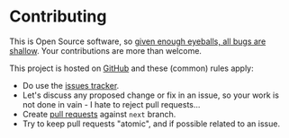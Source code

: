 # Contributing

This is Open Source software, so [given enough eyeballs, all bugs are shallow](https://en.wikipedia.org/wiki/Linus%27s_Law). Your contributions are more than welcome.

This project is hosted on [GitHub](https://githhub.com/yamenk-gribaudo/pymerger) and these (common) rules apply:

* Do use the [issues tracker](https://githhub.com/yamenk-gribaudo/pymerger/issues).
* Let's discuss any proposed change or fix in an issue, so your work is not done in vain - I hate to reject pull requests...
* Create [pull requests](https://githhub.com/yamenk-gribaudo/pymerger/pulls) against `next` branch.
* Try to keep pull requests "atomic", and if possible related to an issue.
